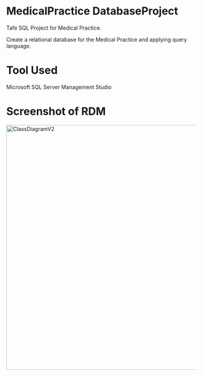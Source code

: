 # MedicalPractice DatabaseProject
Tafe SQL Project for Medical Practice. 

Create a relational database for the Medical Practice and applying query language.

# Tool Used 
Microsoft SQL Server Management Studio 

# Screenshot of RDM 
<img width="649" alt="ClassDiagramV2" src="https://user-images.githubusercontent.com/86662612/126897147-c5eedad3-6e3d-4ca7-9d1b-a74ca42a7c6a.PNG">




